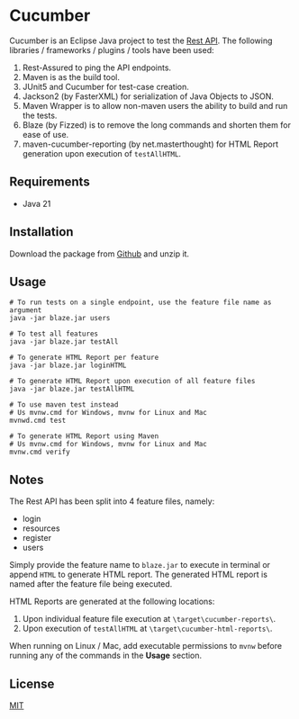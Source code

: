 # Cucumber

Cucumber is an Eclipse Java project to test the [Rest API](https://reqres.in/). The following libraries / frameworks / plugins / tools have been used:
1. Rest-Assured to ping the API endpoints.
2. Maven is as the build tool.
3. JUnit5 and Cucumber for test-case creation.
4. Jackson2 (by FasterXML) for serialization of Java Objects to JSON.
5. Maven Wrapper is to allow non-maven users the ability to build and run the tests. 
6. Blaze (by Fizzed) is to remove the long commands and shorten them for ease of use.
7. maven-cucumber-reporting (by net.masterthought) for HTML Report generation upon execution of `testAllHTML`.

## Requirements
* Java 21

## Installation

Download the package from [Github](https://github.com/rathorsunpreet/cucumber) and unzip it.

## Usage

```terminal
# To run tests on a single endpoint, use the feature file name as argument
java -jar blaze.jar users

# To test all features
java -jar blaze.jar testAll

# To generate HTML Report per feature
java -jar blaze.jar loginHTML

# To generate HTML Report upon execution of all feature files
java -jar blaze.jar testAllHTML

# To use maven test instead
# Us mvnw.cmd for Windows, mvnw for Linux and Mac
mvnwd.cmd test

# To generate HTML Report using Maven
# Us mvnw.cmd for Windows, mvnw for Linux and Mac
mvnw.cmd verify
```

## Notes
The Rest API has been split into 4 feature files, namely:
* login
* resources
* register
* users

Simply provide the feature name to `blaze.jar` to execute in terminal or append `HTML` to generate HTML report. The generated HTML report is named after the feature file being executed.

HTML Reports are generated at the following locations:
1. Upon individual feature file execution at `\target\cucumber-reports\`.
2. Upon execution of `testAllHTML` at `\target\cucumber-html-reports\`.

When running on Linux / Mac, add executable permissions to `mvnw` before running any of the commands in the **Usage** section.

## License

[MIT](https://choosealicense.com/licenses/mit/)